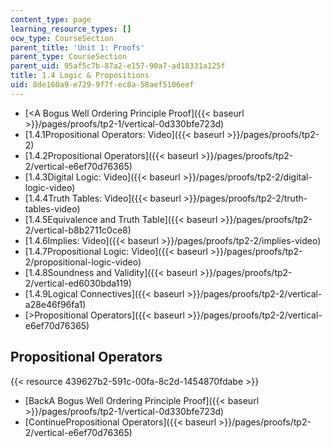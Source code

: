 ```yaml
---
content_type: page
learning_resource_types: []
ocw_type: CourseSection
parent_title: 'Unit 1: Proofs'
parent_type: CourseSection
parent_uid: 95af5c7b-87a2-e157-90a7-ad18331a125f
title: 1.4 Logic & Propositions
uid: 8de160a9-e729-9f7f-ec8a-58aef5106eef
---
```


*   [\<A Bogus Well Ordering Principle Proof]({{< baseurl >}}/pages/proofs/tp2-1/vertical-0d330bfe723d)
*   [1.4.1Propositional Operators: Video]({{< baseurl >}}/pages/proofs/tp2-2)
*   [1.4.2Propositional Operators]({{< baseurl >}}/pages/proofs/tp2-2/vertical-e6ef70d76365)
*   [1.4.3Digital Logic: Video]({{< baseurl >}}/pages/proofs/tp2-2/digital-logic-video)
*   [1.4.4Truth Tables: Video]({{< baseurl >}}/pages/proofs/tp2-2/truth-tables-video)
*   [1.4.5Equivalence and Truth Table]({{< baseurl >}}/pages/proofs/tp2-2/vertical-b8b2711c0ce8)
*   [1.4.6Implies: Video]({{< baseurl >}}/pages/proofs/tp2-2/implies-video)
*   [1.4.7Propositional Logic: Video]({{< baseurl >}}/pages/proofs/tp2-2/propositional-logic-video)
*   [1.4.8Soundness and Validity]({{< baseurl >}}/pages/proofs/tp2-2/vertical-ed6030bda119)
*   [1.4.9Logical Connectives]({{< baseurl >}}/pages/proofs/tp2-2/vertical-a28e46f96fa1)
*   [\>Propositional Operators]({{< baseurl >}}/pages/proofs/tp2-2/vertical-e6ef70d76365)

Propositional Operators
-----------------------

{{< resource 439627b2-591c-00fa-8c2d-1454870fdabe >}}

*   [BackA Bogus Well Ordering Principle Proof]({{< baseurl >}}/pages/proofs/tp2-1/vertical-0d330bfe723d)
*   [ContinuePropositional Operators]({{< baseurl >}}/pages/proofs/tp2-2/vertical-e6ef70d76365)